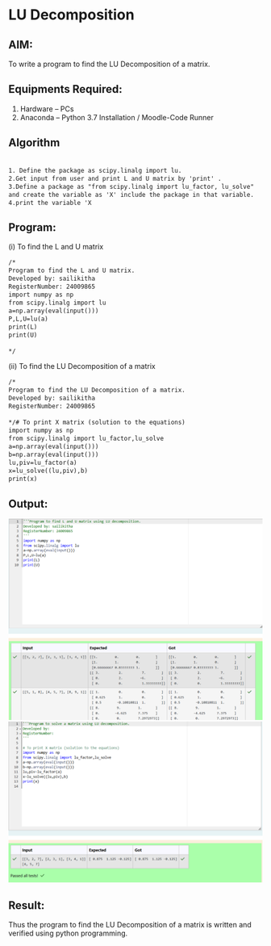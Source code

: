 # LU Decomposition 

## AIM:
To write a program to find the LU Decomposition of a matrix.

## Equipments Required:
1. Hardware – PCs
2. Anaconda – Python 3.7 Installation / Moodle-Code Runner

## Algorithm

```

1. Define the package as scipy.linalg import lu.
2.Get input from user and print L and U matrix by 'print' .
3.Define a package as "from scipy.linalg import lu_factor, lu_solve" and create the variable as 'X' include the package in that variable.
4.print the variable 'X

```

## Program:
(i) To find the L and U matrix
```
/*
Program to find the L and U matrix.
Developed by: sailikitha
RegisterNumber: 24009865
import numpy as np
from scipy.linalg import lu
a=np.array(eval(input()))
P,L,U=lu(a)
print(L)
print(U)

*/
```
(ii) To find the LU Decomposition of a matrix
```
/*
Program to find the LU Decomposition of a matrix.
Developed by: sailikitha
RegisterNumber: 24009865

*/# To print X matrix (solution to the equations)
import numpy as np
from scipy.linalg import lu_factor,lu_solve
a=np.array(eval(input()))
b=np.array(eval(input()))
lu,piv=lu_factor(a)
x=lu_solve((lu,piv),b)
print(x)

```

## Output:
![LU decomposition](<Screenshot 2024-11-18 214117.png>)
![LU decomposition](<Screenshot 2024-11-18 214136.png>)
## Result:
Thus the program to find the LU Decomposition of a matrix is written and verified using python programming.

